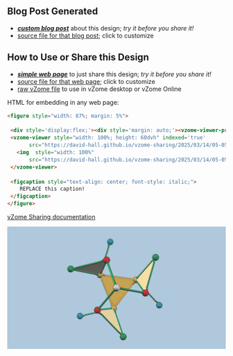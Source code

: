 
## Blog Post Generated

 - [***custom blog post***](<https://david-hall.github.io/vzome-sharing/2025/03/14/a_mino_chiral-heptagonal-antiprism-symmetry-05-05-29.html>) about this design; *try it before you share it!*
 - [source file for that blog post](<https://github.com/david-hall/vzome-sharing/edit/main/_posts/2025-03-14-a_mino_chiral-heptagonal-antiprism-symmetry-05-05-29.md>); click to customize
 


## How to Use or Share this Design

 - [***simple web page***](<https://david-hall.github.io/vzome-sharing/2025/03/14/05-05-29-a_mino_chiral-heptagonal-antiprism-symmetry/>) to just share this design; *try it before you share it!*
 - [source file for that web page](<https://github.com/david-hall/vzome-sharing/edit/main/2025/03/14/05-05-29-a_mino_chiral-heptagonal-antiprism-symmetry/index.md>); click to customize
 - [raw vZome file](<https://raw.githubusercontent.com/david-hall/vzome-sharing/main/2025/03/14/05-05-29-a_mino_chiral-heptagonal-antiprism-symmetry/a_mino_chiral-heptagonal-antiprism-symmetry.vZome>) to use in vZome desktop or vZome Online
 
 HTML for embedding in any web page:
 ```html
<figure style="width: 87%; margin: 5%">
  
  <div style='display:flex;'><div style='margin: auto;'><vzome-viewer-previous label='prev step'></vzome-viewer-previous><vzome-viewer-next label='next step'></vzome-viewer-next></div></div>
  <vzome-viewer style="width: 100%; height: 60dvh" indexed='true'
        src="https://david-hall.github.io/vzome-sharing/2025/03/14/05-05-29-a_mino_chiral-heptagonal-antiprism-symmetry/a_mino_chiral-heptagonal-antiprism-symmetry.vZome" >
    <img  style="width: 100%"
        src="https://david-hall.github.io/vzome-sharing/2025/03/14/05-05-29-a_mino_chiral-heptagonal-antiprism-symmetry/a_mino_chiral-heptagonal-antiprism-symmetry.png" >
  </vzome-viewer>

  <figcaption style="text-align: center; font-style: italic;">
     REPLACE this caption!
  </figcaption>
</figure>

 ```

[vZome Sharing documentation](https://vzome.github.io/vzome/sharing.html#how-it-works)

![Image](<a_mino_chiral-heptagonal-antiprism-symmetry.png>)

